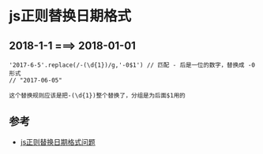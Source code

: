# js正则替换日期格式

## 2018-1-1  ===> 2018-01-01
```
'2017-6-5'.replace(/-(\d{1})/g,'-0$1') // 匹配 - 后是一位的数字，替换成 -0 形式
// "2017-06-05"

这个替换规则应该是把-(\d{1})整个替换了，分组是为后面$1用的
```


## 参考
- [js正则替换日期格式问题](https://segmentfault.com/q/1010000009592228)
